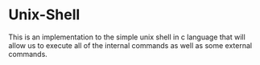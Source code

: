 # Unix-Shell
This is an implementation to the simple unix shell in c language that will allow us to execute all of the internal commands as well as some external commands.
